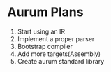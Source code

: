 # Aurum Plans
1. Start using an IR
2. Implement a proper parser
3. Bootstrap compiler
4. Add more targets(Assembly)
5. Create aurum standard library
